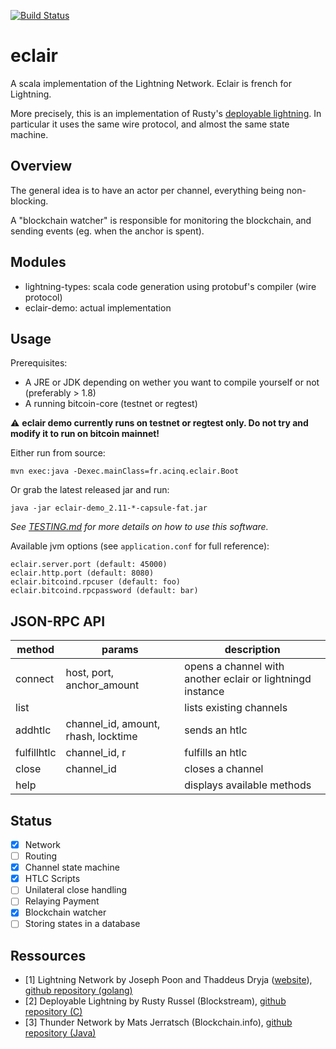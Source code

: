 [![Build Status](https://travis-ci.org/ACINQ/eclair.svg?branch=master)](https://travis-ci.org/ACINQ/eclair)

# eclair

A scala implementation of the Lightning Network. Eclair is french for Lightning.

More precisely, this is an implementation of Rusty's [deployable lightning](https://github.com/ElementsProject/lightning/raw/master/doc/deployable-lightning.pdf). In particular it uses the same wire protocol, and almost the same state machine.

## Overview
The general idea is to have an actor per channel, everything being non-blocking.

A "blockchain watcher" is responsible for monitoring the blockchain, and sending events (eg. when the anchor is spent).

## Modules
* lightning-types: scala code generation using protobuf's compiler (wire protocol)
* eclair-demo: actual implementation

## Usage

Prerequisites:
- A JRE or JDK depending on wether you want to compile yourself or not (preferably > 1.8)
- A running bitcoin-core (testnet or regtest)

:warning: **eclair demo currently runs on testnet or regtest only. Do not try and modify it to run on bitcoin mainnet!**

Either run from source:
```
mvn exec:java -Dexec.mainClass=fr.acinq.eclair.Boot
```
Or grab the latest released jar and run:
```
java -jar eclair-demo_2.11-*-capsule-fat.jar
```

*See [TESTING.md](TESTING.md) for more details on how to use this software.*

Available jvm options (see `application.conf` for full reference):
```
eclair.server.port (default: 45000)
eclair.http.port (default: 8080)
eclair.bitcoind.rpcuser (default: foo)
eclair.bitcoind.rpcpassword (default: bar)
```

## JSON-RPC API

 method       |  params                             | description
 -------------|-------------------------------------|-----------------------------------------------------------
  connect     | host, port, anchor_amount           | opens a channel with another eclair or lightningd instance
  list        |                                     | lists existing channels
  addhtlc     | channel_id, amount, rhash, locktime | sends an htlc
  fulfillhtlc | channel_id, r                       | fulfills an htlc
  close       | channel_id                          | closes a channel
  help        |                                     | displays available methods

## Status
- [X] Network
- [ ] Routing
- [X] Channel state machine
- [X] HTLC Scripts
- [ ] Unilateral close handling
- [ ] Relaying Payment
- [X] Blockchain watcher
- [ ] Storing states in a database

## Ressources

- [1] Lightning Network by Joseph Poon and Thaddeus Dryja ([website](http://lightning.network)), [github repository (golang)](https://github.com/LightningNetwork/lnd)
- [2] Deployable Lightning by Rusty Russel (Blockstream), [github repository (C)](https://github.com/ElementsProject/lightning)
- [3] Thunder Network by Mats Jerratsch (Blockchain.info), [github repository (Java)](https://github.com/matsjj/thundernetwork)
